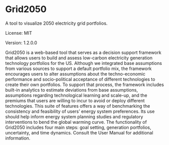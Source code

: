 # Grid2050

A tool to visualize 2050 electricity grid portfolios. 

License: MIT

Version: 1.2.0.0


Grid2050 is a web-based tool that serves as a decision support framework that allows users to build and assess low-carbon electricity generation technology portfolios for the US. Although we integrated base assumptions from various sources to support a default portfolio mix, the framework encourages users to alter assumptions about the techno-economic performance and socio-political acceptance of different technologies to create their own portfolios. To support that process, the framework includes built-in analytics to estimate deviations from base assumptions, assumptions regarding technological learning and scale-up, and the premiums that users are willing to incur to avoid or deploy different technologies. This suite of features offers a way of benchmarking the consistency and feasibility of users’ energy system preferences. Its use should help inform energy system planning studies and regulatory interventions to bend the global warming curve.  The functionality of Grid2050 includes four main steps: goal setting, generation portfolios, uncertainty, and time dynamics. Consult the User Manual for additional information. 
